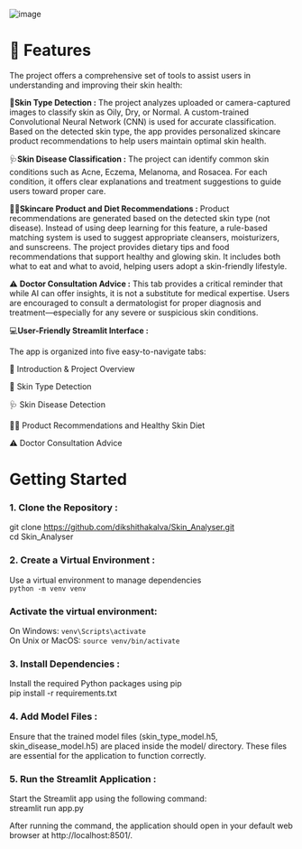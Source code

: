 ![image](https://github.com/user-attachments/assets/a1e0157e-4bfd-4948-b125-43b90e036892)

# 🌟 **Features** <br>

The project offers a comprehensive set of tools to assist users in understanding and improving their skin health:


🧬**Skin Type Detection :**
The project analyzes uploaded or camera-captured images to classify skin as Oily, Dry, or Normal. A custom-trained Convolutional Neural Network (CNN) is used for accurate classification. Based on the detected skin type, the app provides personalized skincare product recommendations to help users maintain optimal skin health.


🩺**Skin Disease Classification :**
The project can identify common skin conditions such as Acne, Eczema, Melanoma, and Rosacea. For each condition, it offers clear explanations and treatment suggestions to guide users toward proper care.


🧴🥗**Skincare Product and Diet Recommendations :**
Product recommendations are generated based on the detected skin type (not disease). Instead of using deep learning for this feature, a rule-based matching system is used to suggest appropriate cleansers, moisturizers, and sunscreens. The project provides dietary tips and food recommendations that support healthy and glowing skin. It includes both what to eat and what to avoid, helping users adopt a skin-friendly lifestyle.


⚠️ **Doctor Consultation Advice :**
This tab provides a critical reminder that while AI can offer insights, it is not a substitute for medical expertise. Users are encouraged to consult a dermatologist for proper diagnosis and treatment—especially for any severe or suspicious skin conditions.


💻**User-Friendly Streamlit Interface :** 

The app is organized into five easy-to-navigate tabs:

🧾 Introduction & Project Overview

🧬 Skin Type Detection

🩺 Skin Disease Detection

🧴🥗 Product Recommendations and  Healthy Skin Diet

⚠️ Doctor Consultation Advice


# **Getting Started** <br>
### **1. Clone the Repository :** <br>
git clone https://github.com/dikshithakalva/Skin_Analyser.git <br>
cd Skin_Analyser

### **2. Create a Virtual Environment :** <br>
Use a virtual environment to manage dependencies <br>
`python -m venv venv` <br>
### Activate the virtual environment: <br>
On Windows: `venv\Scripts\activate` <br>
On Unix or MacOS: `source venv/bin/activate` <br>

### **3. Install Dependencies :**
Install the required Python packages using pip <br>
pip install -r requirements.txt <br>

### **4. Add Model Files :**
Ensure that the trained model files (skin_type_model.h5, skin_disease_model.h5) are placed inside the model/ directory. These files are essential for the application to function correctly. <br>

### **5. Run the Streamlit Application :**
Start the Streamlit app using the following command: <br>
streamlit run app.py

After running the command, the application should open in your default web browser at http://localhost:8501/.
